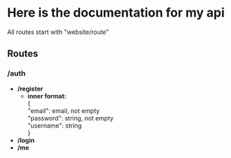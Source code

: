 <h1> Here is the documentation for my api </h1>

All routes start with "website/route"

<h2>Routes</h2>

<h3>/auth</h3>

<ul>
<li>
<b>/register</b>
<br>
<ul>
<li>
<b>inner format:</b>
</li>
{ <br>
  "email": email, not empty <br>
  "password": string, not empty <br>
  "username": string <br>
}
</ul>
</li>
<li>
<b>/login</b>
</li>
<li>
<b>/me</b>
</li>
</ul>